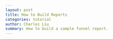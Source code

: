 ```yaml
---
layout: post
title: How to Build Reports
categories: tutorial
author: Charles Liu
summary: How to build a sample funnel report.
---
```

<div id="wistia_eb204fab1a" class="wistia-embed" data-video-width="640" data-video-height="400">&nbsp;</div>
<!--<div id="wistia_eb204fab1a" style="width:640px;height:400px;" data-video-width="640" data-video-height="400">&nbsp;</div>-->
<script charset="ISO-8859-1" src="http://fast.wistia.com/static/E-v1.js">
	
</script>

<script>

/** 
 * Helper function for loading KM trackable videos.
 * 
 * id     - The Wistia video ID
 * width  - The player width
 * height - The player height
 * name   - The name of the video. This can be anything and
    will be appended to the event logged in KM.
 */

function loadKMTrackableVideo (id, width, height, name) {
	wistiaEmbed = Wistia.embed(id, {
	  videoWidth: width,
	  videoHeight: height,
	  controlsVisibleOnLoad: true
	});

	// Begin binding KISSmetrics tracking
	wistiaEmbed.bind("play", function() {
		_kmq.push(['record', 'Played video - ' + name]);
	});

	wistiaEmbed.bind("pause", function() {
		_kmq.push(['record', 'Paused video - ' + name]);
	});

	wistiaEmbed.bind("end", function() {
		_kmq.push(['record', 'Finished video - ' + name]);
	});

}

loadKMTrackableVideo("eb204fab1a", 640, 400, "How to Build Reports");
</script>